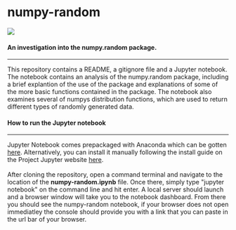 # numpy-random
<img src="https://upload.wikimedia.org/wikipedia/commons/thumb/1/1a/NumPy_logo.svg/400px-NumPy_logo.svg.png"></img>
<br>
#### An investigation into the numpy.random package.
***
This repository contains a README, a gitignore file and a Jupyter notebook. The notebook contains an analysis of the numpy.random package, including a brief explantion of the use of the package and explanations of some of the more basic functions contained in the package. The notebook also examines several of numpys distribution functions, which are used to return different types of randomly generated data.
<br>
#### How to run the Jupyter notebook
***
Jupyter Notebook comes prepackaged with Anaconda which can be gotten <a href="https://www.anaconda.com/">here</a>. Alternatively, you can install it manually following the install guide on the Project Jupyter website <a href="https://jupyter.org/install.html">here</a>.
<br><br>
After cloning the repository, open a command terminal and navigate to the location of the <b>numpy-random.ipynb</b> file. Once there, simply type "jupyter notebook" on the command line and hit enter. A local server should launch and a browser window will take you to the notebook dashboard. From there you should see the numpy-random notebook, if your browser does not open immediatley the console should provide you with a link that you can paste in the url bar of your browser. 
